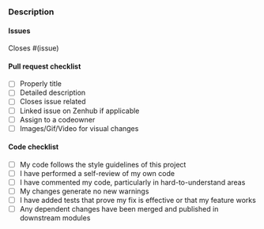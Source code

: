 ### Description

<!---
- Please include a summary of the change and which issue is related
- Include relevant motivation and context
- List any dependencies that are required for this change
- Give resource to check any kind of visual change
-->

#### Issues

Closes #(issue)

#### Pull request checklist

- [ ] Properly title
- [ ] Detailed description
- [ ] Closes issue related
- [ ] Linked issue on Zenhub if applicable
- [ ] Assign to a codeowner
- [ ] Images/Gif/Video for visual changes

#### Code checklist

- [ ] My code follows the style guidelines of this project
- [ ] I have performed a self-review of my own code
- [ ] I have commented my code, particularly in hard-to-understand areas
- [ ] My changes generate no new warnings
- [ ] I have added tests that prove my fix is effective or that my feature works
- [ ] Any dependent changes have been merged and published in downstream modules
